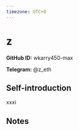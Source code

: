 ```yaml
---
timezone: UTC+8
---
```


# z

**GitHub ID:** wkarry450-max

**Telegram:** @z_eth

## Self-introduction

xxxi

## Notes

<!-- Content_START -->

<!-- Content_END -->

